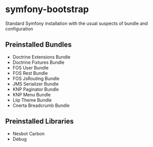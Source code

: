 # symfony-bootstrap
Standard Symfony installation with the usual suspects of bundle and configuration

## Preinstalled Bundles

- Doctrine Extensions Bundle
- Doctrine Fixtures Bundle
- FOS User Bundle
- FOS Rest Bundle
- FOS JsRouting Bundle
- JMS Serializer Bundle
- KNP Paginator Bundle
- KNP Menu Bundle
- Liip Theme Bundle
- Cnerta Breadcrumb Bundle

## Preinstalled Libraries

- Nesbot Carbon
- Debug